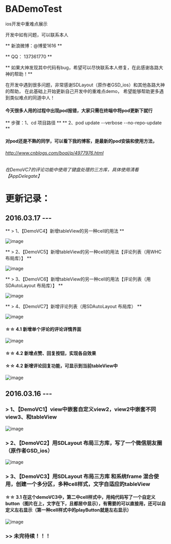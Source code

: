 # BADemoTest
ios开发中重难点展示

开发中如有问题，可以联系本人

** 新浪微博：@博爱1616 **

** QQ：     137361770 **

** 如果大神发现其中代码有bug，希望可以尽快联系本人修复，在此感谢各路大神的帮助！**

在开发中遇到很多问题，非常感谢SDLayout（原作者GSD_ios）和其他各路大神的帮助，
在此基础上开始更新自己开发中的重难点demo，
希望能够帮助更多遇到类似难点的同道中人！

#### 今天很多人用的过程中出现pod报错，大家只需在终端中将pod更新下就行
** 步骤：1、cd 项目路径 **
**       2、pod update --verbose --no-repo-update **

#### 对pod还是不熟的同学，可以看下我的博客，是最新的pod安装和使用方法，

###### http://www.cnblogs.com/boai/p/4977976.html

###### 在DemoVC7的评论功能中使用了键盘处理的三方库，具体使用清看【AppDelegate】

# 更新记录：

## 2016.03.17 --- 
**    > 1、【DemoVC4】新增tableView的另一种cell的用法 **

![image](https://github.com/boai/BADemoTest/blob/master/Image/image4.png)

**    > 2、【DemoVC5】新增tableView的另一种cell的用法【评论列表（用WHC 布局库）】 **

![image](https://github.com/boai/BADemoTest/blob/master/Image/image5.png)

**    > 3、【DemoVC6】新增tableView的另一种cell的用法【评论列表（用SDAutoLayout 布局库）】 **

![image](https://github.com/boai/BADemoTest/blob/master/Image/image6.png)

**    > 4、【DemoVC7】新增评论列表（用SDAutoLayout 布局库） **

![image](https://github.com/boai/BADemoTest/blob/master/Image/image7.png)

####   ☆☆ 4.1 新增单个评论的评论详情界面

![image](https://github.com/boai/BADemoTest/blob/master/Image/image8.png)

####   ☆☆ 4.2 新增点赞、回复按钮，实现各自效果

####   ☆☆ 4.2 新增评论回复功能，可显示到当前tableView中

![image](https://github.com/boai/BADemoTest/blob/master/Image/image9.png)



## 2016.03.16 --- 

###    > 1、【DemoVC1】view中嵌套自定义view2，view2中嵌套不同view3、和tableView

![image](https://github.com/boai/BADemoTest/blob/master/Image/image1.png)


###    > 2、【DemoVC2】用SDLayout 布局三方库，写了一个微信朋友圈（原作者GSD_ios）

![image](https://github.com/boai/BADemoTest/blob/master/Image/image2.png)


###    > 3、【DemoVC3】用SDLayout 布局三方库 和系统frame 混合使用，创建一个多分区，多种cell样式，文字自适应的tableView

####   ☆☆ 3.1 在这个demoVC3中，第二中cell样式中，用纯代码写了一个自定义button（图片在上，文字在下，且都居中显示），有需要的可以直接用，还可以自定义左右显示（第一种cell样式中的playButton就是左右显示）

![image](https://github.com/boai/BADemoTest/blob/master/Image/image3.png)



###    >> 未完待续！！！










